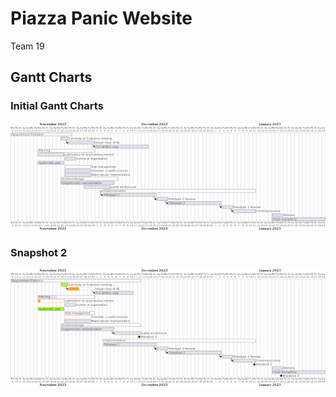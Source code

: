 # Piazza Panic Website
Team 19 


## Gantt Charts
### Initial Gantt Charts
![alt text](https://github.com/Piebee007/PiazzaPanicWebsite/blob/main/GanttCharts/GanttChartInitial.png?raw=true "Initial Plan")

### Snapshot 2
![alt text](https://github.com/Piebee007/PiazzaPanicWebsite/blob/main/GanttCharts/GanttChart2.png?raw=true "Snapshot 2")


